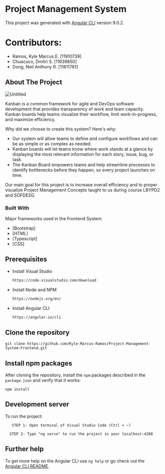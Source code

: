 # Project Management System

This project was generated with [Angular CLI](https://github.com/angular/angular-cli) version 9.0.2.

# Contributors:
* Ramos, Kyle Marcus E. [11910739]
* Chuacuco, Dmitri S. [11939850]
* Dong, Neil Anthony R. [11811781]

<!-- ABOUT THE PROJECT -->

## About The Project

![Untitled](https://user-images.githubusercontent.com/50777794/115156256-f1221700-a0b5-11eb-9141-801782e7e74b.png)


Kanban is a common framework for agile and DevOps software development that provides transparency of work and team capacity. Kanban boards help teams visualize their workflow, limit work-in-progress, and maximize efficiency.

Why did we choose to create this system? Here's why: 
* Our system will allow teams to define and configure workflows and can be as simple or as complex as needed.
* Kanban boards will let teams know where work stands at a glance by displaying the most relevant information for each story, issue, bug, or task.
* The Kanban Board empowers teams and help streamline processes to identify bottlenecks before they happen, so every project launches on time.

Our main goal for this project is to increase overall efficiency and to proper visualize Project Management Concepts taught to us during course LBYPD2 and SOFDESG.

### Built With

Major frameworks used in the Frontend System. 
* [Bootstrap]
* [HTML]
* [Typescript]
* [CSS]


## Prerequisites
* Install Visual Studio
  ```sh
  https://code.visualstudio.com/download  
  
* Install Node and NPM
  ```sh
  https://nodejs.org/en/  
  
* Install Angular CLI
    ```sh
    https://angular.io/cli
    
## Clone the repository

```shell
git clone https://github.com/Kyle-Marcus-Ramos/Project-Management-System-Frontend.git
```

## Install npm packages

After cloning the repository, install the `npm` packages described in the `package.json` and verify that it works:

```shell
npm install
```


## Development server

To run the project:
 ```shell
    STEP 1: Open terminal of Visual Studio Code (Ctrl + ~) 
  ```
  ```shell
    STEP 2: Type "ng serve" to run the project in your localhost:4200
  ```


## Further help

To get more help on the Angular CLI use `ng help` or go check out the [Angular CLI README](https://github.com/angular/angular-cli/blob/master/README.md).
